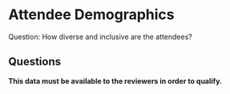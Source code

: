 # Attendee Demographics

Question: How diverse and inclusive are the attendees?

## Questions

      
**This data must be available to the reviewers in order to qualify.**
